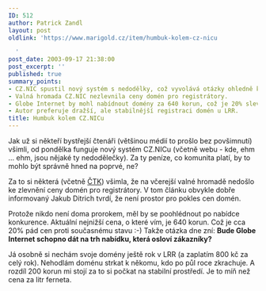 ```yaml
---
ID: 512
author: Patrick Zandl
layout: post
oldlink: 'https://www.marigold.cz/item/humbuk-kolem-cz-nicu

  '
post_date: 2003-09-17 21:38:00
post_excerpt: ''
published: true
summary_points:
- CZ.NIC spustil nový systém s nedodělky, což vyvolává otázky ohledně kvality.
- Valná hromada CZ.NIC nezlevnila ceny domén pro registrátory.
- Globe Internet by mohl nabídnout domény za 640 korun, což je 20% sleva.
- Autor preferuje dražší, ale stabilnější registraci domén u LRR.
title: Humbuk kolem CZ.NICu
---
```


<p>
Jak už si někteří bystřejší čtenáři (většinou médií to prošlo bez povšimnutí) všimli, od pondělka funguje nový systém CZ.NICu (včetně webu - kde, ehm ...&#160;ehm, jsou nějaké ty nedodělečky). Za ty peníze, co komunita platí, by to mohlo být správně hned na poprvé, ne?</p>

<p>
Za to si některá (včetně <A href="http://www.ceskenoviny.cz/pocitace/index_view.php?id=24590">ČTK</A>) všimla, že na včerejší valné hromadě nedošlo ke zlevnění ceny domén pro registrátory.&#160;V tom článku&#160;obvykle dobře informovaný Jakub Ditrich tvrdí, že není prostor pro pokles cen domén. </p>

<p>
Protože nikdo není doma prorokem, měl by se poohlédnout po nabídce konkurence. Aktuální nejnižší cena, o které vím, je 640 korun. Což je cca 20% pád cen proti současnému stavu :-) Takže otázka dne&#160;zní: <STRONG>Bude Globe Internet schopno dát na trh nabídku, která osloví zákazníky?</STRONG></p>

<p>
Já osobně si nechám svoje domény ještě rok v LRR (a zaplatím 800 kč za celý rok). Nehodlám doménu strkat k někomu, kdo po půl roce zkrachuje. A rozdíl 200 korun mi stojí za to si počkat na stabilní prostředí. Je to míň než cena za litr ferneta.</p>

<p>
&#160;</p>